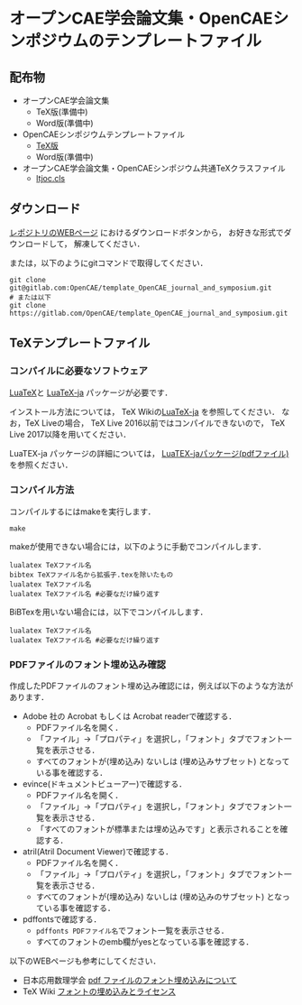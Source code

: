 # オープンCAE学会論文集・OpenCAEシンポジウムのテンプレートファイル

## 配布物
- オープンCAE学会論文集
  - TeX版(準備中)
  - Word版(準備中)
- OpenCAEシンポジウムテンプレートファイル
  - [TeX版](https://gitlab.com/OpenCAE/template_OpenCAE_journal_and_symposium/tree/master/symposium/TeX) 
  - Word版(準備中)
- オープンCAE学会論文集・OpenCAEシンポジウム共通TeXクラスファイル
  - [ltjoc.cls](https://gitlab.com/OpenCAE/template_OpenCAE_journal_and_symposium/tree/master/style/ltjoc.cls) 

## ダウンロード

[レポジトリのWEBページ](https://gitlab.com/OpenCAE/template_OpenCAE_journal_and_symposium)
におけるダウンロードボタンから，
お好きな形式でダウンロードして，
解凍してください．

または，以下のようにgitコマンドで取得してください．

```
git clone git@gitlab.com:OpenCAE/template_OpenCAE_journal_and_symposium.git
# または以下
git clone https://gitlab.com/OpenCAE/template_OpenCAE_journal_and_symposium.git
```

## TeXテンプレートファイル
### コンパイルに必要なソフトウェア
[LuaTeX](http://www.luatex.org/)と
[LuaTeX-ja](https://ja.osdn.net/projects/luatex-ja/wiki/FrontPage)
パッケージが必要です．

インストール方法については，
TeX Wikiの[LuaTeX-ja](https://texwiki.texjp.org/?LuaTeX-ja)
を参照してください．
なお，TeX Liveの場合，
TeX Live 2016以前ではコンパイルできないので，
TeX Live 2017以降を用いてください．

LuaTEX-ja パッケージの詳細については，
[LuaTEX-jaパッケージ(pdfファイル)](http://mirrors.ibiblio.org/CTAN/macros/luatex/generic/luatexja/doc/luatexja-ja.pdf)
を参照ください．

### コンパイル方法

コンパイルするにはmakeを実行します．

```
make
```

makeが使用できない場合には，以下のように手動でコンパイルします．

```
lualatex TeXファイル名
bibtex TeXファイル名から拡張子.texを除いたもの
lualatex TeXファイル名
lualatex TeXファイル名 #必要なだけ繰り返す
```

BiBTexを用いない場合には，以下でコンパイルします．

```
lualatex TeXファイル名
lualatex TeXファイル名 #必要なだけ繰り返す
```

### PDFファイルのフォント埋め込み確認

作成したPDFファイルのフォント埋め込み確認には，例えば以下のような方法があります．

- Adobe 社の Acrobat もしくは Acrobat readerで確認する．
  - PDFファイル名を開く．
  - 「ファイル」→「プロパティ」を選択し，「フォント」タブでフォント一覧を表示させる．
  - すべてのフォントが(埋め込み) ないしは (埋め込みサブセット) となっている事を確認する．
- evince(ドキュメントビューアー)で確認する．
  - PDFファイル名を開く．
  - 「ファイル」→「プロパティ」を選択し，「フォント」タブでフォント一覧を表示させる．
  - 「すべてのフォントが標準または埋め込みです」と表示されることを確認する．
- atril(Atril Document Viewer)で確認する．
  - PDFファイル名を開く．
  - 「ファイル」→「プロパティ」を選択し，「フォント」タブでフォント一覧を表示させる．
  - すべてのフォントが(埋め込み) ないしは (埋め込みのサブセット) となっている事を確認する．
- pdffontsで確認する．
  - ```pdffonts PDFファイル名```でフォント一覧を表示させる．
  - すべてのフォントのemb欄がyesとなっている事を確認する．

以下のWEBページも参考にしてください．
- 日本応用数理学会 [pdf ファイルのフォント埋め込みについて](http://www.jsiam.org/modules/xfsection/article.php?articleid=57)
- TeX Wiki [フォントの埋め込みとライセンス](https://texwiki.texjp.org/?%E3%83%95%E3%82%A9%E3%83%B3%E3%83%88%E3%81%AE%E5%9F%8B%E3%82%81%E8%BE%BC%E3%81%BF%E3%81%A8%E3%83%A9%E3%82%A4%E3%82%BB%E3%83%B3%E3%82%B9)

